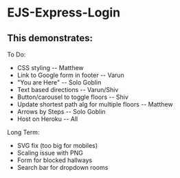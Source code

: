 # EJS-Express-Login

## This demonstrates:

To Do:
- CSS styling -- Matthew
- Link to Google form in footer -- Varun
- "You are Here" -- Solo Goblin
- Text based directions -- Varun/Shiv
- Button/carousel to toggle floors -- Shiv
- Update shortest path alg for multiple floors -- Matthew
- Arrows by Steps -- Solo Goblin
- Host on Heroku -- All

Long Term:
- SVG fix (too big for mobiles)
- Scaling issue with PNG
- Form for blocked hallways
- Search bar for dropdown rooms
